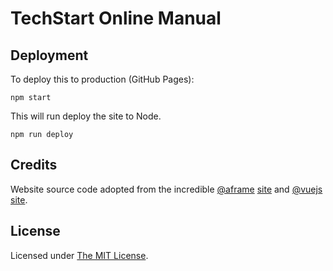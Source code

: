 # TechStart Online Manual

## Deployment

To deploy this to production (GitHub Pages):

    npm start

This will run deploy the site to Node.

    npm run deploy

## Credits

Website source code adopted from the incredible [@aframe](https://aframe.io) [site](https://github.com/aframevr/aframe-site)
 and [@vuejs](https://vuejs.org) [site](https://github.com/vuejs/vuejs.org/).
## License

Licensed under [The MIT License](LICENSE).
